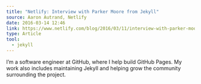 ```yaml
---
title: "Netlify: Interview with Parker Moore from Jekyll"
source: Aaron Autrand, Netlify
date: 2016-03-14 12:46
link: https://www.netlify.com/blog/2016/03/11/interview-with-parker-moore-from-jekyll/
type: Article
tool:
  - jekyll
---
```

I’m a software engineer at GitHub, where I help build GitHub Pages. My work also includes maintaining Jekyll and helping grow the community surrounding the project.





